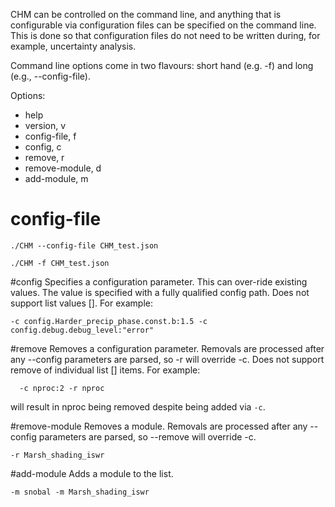 CHM can be controlled on the command line, and anything that is configurable via configuration files can be specified on the command line. This is done so that configuration files do not need to be written during, for example, uncertainty analysis.

Command line options come in two flavours: short hand (e.g. -f) and long (e.g., --config-file).

Options:
- help
- version, v
- config-file, f 
- config, c
- remove, r
- remove-module, d
- add-module, m             

# config-file
```./CHM --config-file CHM_test.json```

```./CHM -f CHM_test.json```

#config
Specifies a configuration parameter. This can over-ride existing values. The value is specified with a fully qualified config path. Does not support list values []. For example: 
```
-c config.Harder_precip_phase.const.b:1.5 -c config.debug.debug_level:"error"
```

#remove
Removes a configuration parameter. Removals are processed after any --config parameters are parsed, so -r will override -c. Does not support remove of individual list [] items. For example:
```                  
  -c nproc:2 -r nproc
```
will result in nproc being removed despite being added via ```-c```.

#remove-module
Removes a module. Removals are processed after any --config parameters are parsed, so --remove will override -c. 

```
-r Marsh_shading_iswr
```

#add-module
Adds a module to the list.

```
-m snobal -m Marsh_shading_iswr
```
